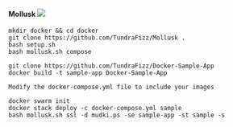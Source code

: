 #### Mollusk ![](https://img.shields.io/badge/Status-Completed-008000.svg?style=plastic)

```
mkdir docker && cd docker
git clone https://github.com/TundraFizz/Mollusk .
bash setup.sh
bash mollusk.sh compose

git clone https://github.com/TundraFizz/Docker-Sample-App
docker build -t sample-app Docker-Sample-App

Modify the docker-compose.yml file to include your images

docker swarm init
docker stack deploy -c docker-compose.yml sample
bash mollusk.sh ssl -d mudki.ps -se sample-app -st sample -s
```
